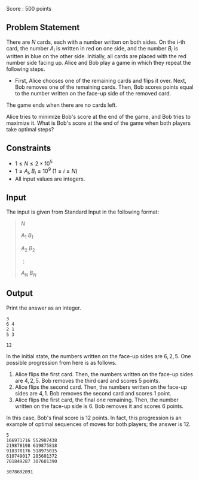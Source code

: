 Score : $500$ points

## Problem Statement

There are $N$ cards, each with a number written on both sides. On the $i$-th card, the number $A_i$ is written in red on one side, and the number $B_i$ is written in blue on the other side. Initially, all cards are placed with the red number side facing up. Alice and Bob play a game in which they repeat the following steps.

- First, Alice chooses one of the remaining cards and flips it over. Next, Bob removes one of the remaining cards. Then, Bob scores points equal to the number written on the face-up side of the removed card.

The game ends when there are no cards left.

Alice tries to minimize Bob's score at the end of the game, and Bob tries to maximize it. What is Bob's score at the end of the game when both players take optimal steps?

## Constraints

- $1\leq N\leq 2\times 10^5$
- $1\leq A_i, B_i\leq 10^9$ $(1\leq i \leq N)$
- All input values are integers.

## Input

The input is given from Standard Input in the following format:

> $N$
> 
> $A_1$ $B_1$
> 
> $A_2$ $B_2$
> 
> $\vdots$
> 
> $A_N$ $B_N$

## Output

Print the answer as an integer.

```input1
3
6 4
2 1
5 3
```

```output1
12
```

In the initial state, the numbers written on the face-up sides are $6,2,5$. One possible progression from here is as follows.

1. Alice flips the first card. Then, the numbers written on the face-up sides are $4,2,5$. Bob removes the third card and scores $5$ points.
2. Alice flips the second card. Then, the numbers written on the face-up sides are $4,1$. Bob removes the second card and scores $1$ point.
3. Alice flips the first card, the final one remaining. Then, the number written on the face-up side is $6$. Bob removes it and scores $6$ points.

In this case, Bob's final score is $12$ points. In fact, this progression is an example of optimal sequences of moves for both players; the answer is $12$.

```input2
5
166971716 552987438
219878198 619875818
918378176 518975015
610749017 285601372
701849287 307601390
```

```output2
3078692091
```